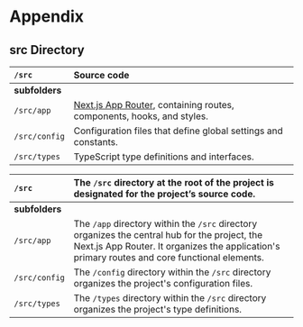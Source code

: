 # Appendix

## src Directory

| **`/src`**     | **Source code**                                                                                      |
| :------------- | :--------------------------------------------------------------------------------------------------- |
| **subfolders** |                                                                                                      |
| `/src/app`     | [Next.js App Router](https://nextjs.org/docs/app), containing routes, components, hooks, and styles. |
| `/src/config`  | Configuration files that define global settings and constants.                                       |
| `/src/types`   | TypeScript type definitions and interfaces.                                                          |

| **`/src`**     | **The `/src` directory at the root of the project is designated for the project’s source code.**                                                                                                |
| :------------- | :---------------------------------------------------------------------------------------------------------------------------------------------------------------------------------------------- |
| **subfolders** |                                                                                                                                                                                                 |
| `/src/app`     | The `/app` directory within the `/src` directory organizes the central hub for the project, the Next.js App Router. It organizes the application's primary routes and core functional elements. |
| `/src/config`  | The `/config` directory within the `/src` directory organizes the project's configuration files.                                                                                                |
| `/src/types`   | The `/types` directory within the `/src` directory organizes the project's type definitions.                                                                                                    |
